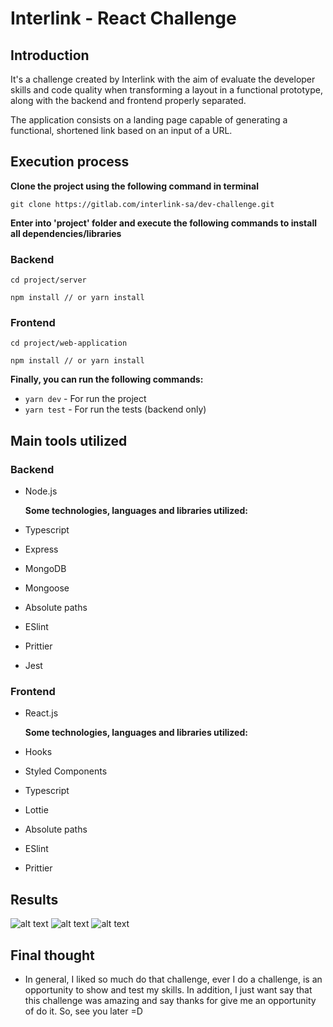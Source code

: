 # Interlink - React Challenge

## Introduction

It's a challenge created by Interlink with the aim of evaluate the developer skills and code quality when transforming a layout in a functional prototype, along with the backend and frontend properly separated.

The application consists on a landing page capable of generating a functional, shortened link based on an input of a URL.

## Execution process

**Clone the project using the following command in terminal**
```
git clone https://gitlab.com/interlink-sa/dev-challenge.git
```
**Enter into 'project' folder and execute the following commands to install all dependencies/libraries**

### Backend

```
cd project/server

npm install // or yarn install
```

### Frontend

```
cd project/web-application

npm install // or yarn install
```

  **Finally, you can run the following commands:**
  - ``` yarn dev ``` - For run the project
  - ``` yarn test ``` - For run the tests (backend only)

## Main tools utilized

### Backend

- Node.js  
  
  **Some technologies, languages and libraries utilized:**

- Typescript
- Express
- MongoDB
- Mongoose
- Absolute paths
- ESlint
- Prittier
- Jest
  

### Frontend

- React.js  
  
  **Some technologies, languages and libraries utilized:**

- Hooks
- Styled Components
- Typescript
- Lottie
- Absolute paths
- ESlint
- Prittier


## Results

![alt text](https://imgur.com/M8wFNpS.png "Landing")
![alt text](https://imgur.com/QOma4mj.png "Checking URL...")
![alt text](https://imgur.com/t041nZP.png "URL not working.r")



## Final thought

- In general, I liked so much do that challenge, ever I do a challenge, is an opportunity to show and test my skills. In addition, I just want say that this challenge was amazing and say thanks for give me an opportunity of do it. So, see you later =D





